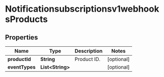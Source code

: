 
# Notificationsubscriptionsv1webhooksProducts

## Properties
Name | Type | Description | Notes
------------ | ------------- | ------------- | -------------
**productId** | **String** | Product ID. |  [optional]
**eventTypes** | **List&lt;String&gt;** |  |  [optional]



